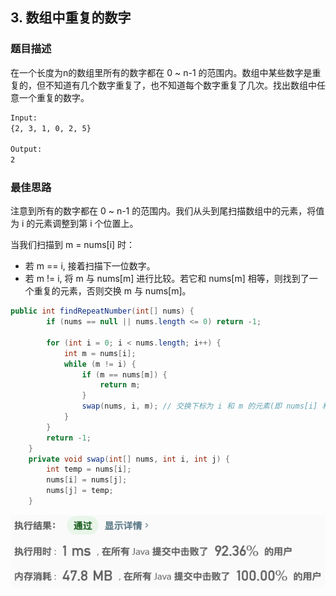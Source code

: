 ## 3. 数组中重复的数字
### 题目描述
在一个长度为n的数组里所有的数字都在 0 ~ n-1 的范围内。数组中某些数字是重复的，但不知道有几个数字重复了，也不知道每个数字重复了几次。找出数组中任意一个重复的数字。

```html
Input:
{2, 3, 1, 0, 2, 5}

Output:
2
```
### 最佳思路
注意到所有的数字都在 0 ~ n-1 的范围内。我们从头到尾扫描数组中的元素，将值为 i 的元素调整到第 i 个位置上。

当我们扫描到 m = nums[i] 时：
- 若 m == i, 接着扫描下一位数字。
- 若 m != i, 将 m 与 nums[m] 进行比较。若它和 nums[m] 相等，则找到了一个重复的元素，否则交换 m 与 nums[m]。

```java
public int findRepeatNumber(int[] nums) {
        if (nums == null || nums.length <= 0) return -1;

        for (int i = 0; i < nums.length; i++) {
            int m = nums[i];
            while (m != i) {
                if (m == nums[m]) {
                    return m;
                }
                swap(nums, i, m); // 交换下标为 i 和 m 的元素(即 nums[i] 和 nums[m])
            }
        }
        return -1;
    }
    private void swap(int[] nums, int i, int j) {
        int temp = nums[i];
        nums[i] = nums[j];
        nums[j] = temp;
    }
```

![](fig/3_最佳思路.png)